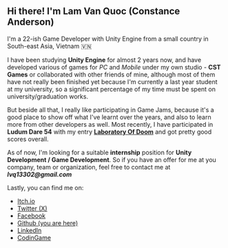 ## Hi there! I'm Lam Van Quoc (Constance Anderson)

I'm a 22-ish Game Developer with Unity Engine from a small country in South-east Asia, Vietnam 🇻🇳

I have been studying __Unity Engine__ for almost 2 years now, and have developed various of games for _PC_ and _Mobile_ under my own studio - __CST Games__ or collaborated with other friends of mine, although most of them have not really been finished yet because I'm currently a last year student at my university, so a significant percentage of my time must be spent on university/graduation works.

But beside all that, I really like participating in Game Jams, because it's a good place to show off what I've learnt over the years, and also to learn more from other developers as well. Most recently, I have participated in __Ludum Dare 54__ with my entry [__Laboratory Of Doom__](https://ldjam.com/events/ludum-dare/54/laboratory-of-doom) and got pretty good scores overall.

As of now, I'm looking for a suitable __internship__ position for __Unity Development / Game Development__. So if you have an offer for me at you company, team or organization, feel free to contact me at ___lvq13302@gmail.com___

Lastly, you can find me on:
- [Itch.io](https://constance012.itch.io)
- [Twitter (X)](https://twitter.com/_constance_012)
- [Facebook](https://facebook.com/lvq.002)
- [Github (you are here)](https://github.com/constance012)
- [LinkedIn](https://www.linkedin.com/in/constance012/)
- [CodinGame](https://www.codingame.com/profile/4305dd8636b8d3e1b2def69281a960d45936085)

<!---
constance012/constance012 is a ✨ special ✨ repository because its `README.md` (this file) appears on your GitHub profile.
You can click the Preview link to take a look at your changes.
--->
